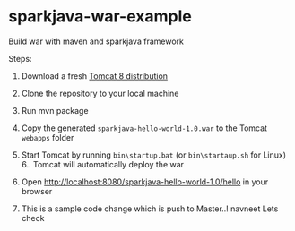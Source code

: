 # sparkjava-war-example
Build war with maven and sparkjava framework

Steps:

1. Download a fresh [Tomcat 8 distribution](https://tomcat.apache.org/download-80.cgi)
2. Clone the repository to your local machine
3. Run mvn package
4. Copy the generated `sparkjava-hello-world-1.0.war` to the Tomcat `webapps` folder
5. Start Tomcat by running `bin\startup.bat` (or `bin\startaup.sh` for Linux)
6.. Tomcat will automatically deploy the war
7. Open [http://localhost:8080/sparkjava-hello-world-1.0/hello](http://localhost:8080/sparkjava-hello-world-1.0/hello) in your browser


8. This is a sample code change which is push to Master..! navneet Lets check
